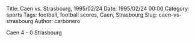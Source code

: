 Title: Caen vs. Strasbourg, 1995/02/24
Date: 1995/02/24 00:00
Category: sports
Tags: football, football scores, Caen, Strasbourg
Slug: caen-vs-strasbourg
Author: carbonero


Caen 4 - 0 Strasbourg

